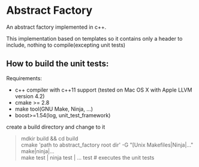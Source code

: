 Abstract Factory
================

An abstract factory implemented in c++.

This implementation based on templates so it contains only a header to include, nothing to compile(excepting unit tests)


How to build the unit tests:
---------------------------

Requirements:
* c++ compiler with c++11 support (tested on Mac OS X with Apple LLVM version 4.2)
* cmake >= 2.8
* make tool(GNU Make, Ninja, ...)
* boost>=1.54(log, unit_test_framework)

create a build directory and change to it
> mdkir build && cd build <br>
> cmake 'path to abstract_factory root dir' -G "[Unix Makefiles|Ninja|..." <br>
> make|ninja|... <br>
> make test | ninja test | ... test # executes the unit tests <br>

